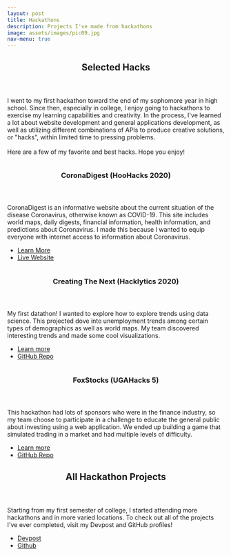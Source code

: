 ```yaml
---
layout: post
title: Hackathons
description: Projects I've made from hackathons
image: assets/images/pic09.jpg
nav-menu: true
---
```


<!-- Main -->
<div id="main">

<!-- One -->
<section id="one">
	<div class="inner">
		<header class="major">
			<h2>Selected Hacks</h2>
		</header>
		<p>I went to my first hackathon toward the end of my sophomore year in high school. Since then, especially in college, I enjoy going to hackathons to exercise my learning capabilities and creativity. In the process, I've learned a lot about website development and general applications development, as well as utilizing different combinations of APIs to produce creative solutions, or "hacks", within limited time to pressing problems.<br/><br/>Here are a few of my favorite and best hacks. Hope you enjoy!</p>
	</div>
</section>

<!-- Two -->
<section id="two" class="spotlights">
	<section>
		<a href="generic.html" class="image">
			<img src="{% link assets/images/pic08.jpg %}" alt="" data-position="center center" />
		</a>
		<div class="content">
			<div class="inner">
				<header class="major">
					<h3>CoronaDigest (HooHacks 2020)</h3>
				</header>
				<p>CoronaDigest is an informative website about the current situation of the disease Coronavirus, otherwise known as COVID-19. This site includes world maps, daily digests, financial information, health information, and predictions about Coronavirus. I made this because I wanted to equip everyone with internet access to information about Coronavirus.</p>
				<ul class="actions">
					<li><a href="https://devpost.com/software/hoohacks2020" class="button">Learn More</a></li>
					<li><a href="https://coronavirus-digest.herokuapp.com" class="button">Live Website</a></li>
				</ul>
			</div>
		</div>
	</section>
	<section>
		<a href="generic.html" class="image">
			<img src="{% link assets/images/pic09.jpg %}" alt="" data-position="top center" />
		</a>
		<div class="content">
			<div class="inner">
				<header class="major">
					<h3>Creating The Next (Hacklytics 2020)</h3>
				</header>
				<p>My first datathon! I wanted to explore how to explore trends using data science. This projected dove into unemployment trends among certain types of demographics as well as world maps. My team discovered interesting trends and made some cool visualizations.</p>
				<ul class="actions">
					<li><a href="https://devpost.com/software/creatingthenext" class="button">Learn more</a></li>
					<li><a href="https://github.com/2019aliu/CreatingTheNext" class="button">GitHub Repo</a></li>
				</ul>
			</div>
		</div>
	</section>
	<section>
		<a href="generic.html" class="image">
			<img src="{% link assets/images/pic10.jpg %}" alt="" data-position="25% 25%" />
		</a>
		<div class="content">
			<div class="inner">
				<header class="major">
					<h3>FoxStocks (UGAHacks 5)</h3>
				</header>
				<p>This hackathon had lots of sponsors who were in the finance industry, so my team choose to participate in a challenge to educate the general public about investing using a web application. We ended up building a game that simulated trading in a market and had multiple levels of difficulty.</p>
				<ul class="actions">
					<li><a href="https://devpost.com/software/foxstocks" class="button">Learn more</a></li>
					<li><a href="https://github.com/2019aliu/UGAHacks" class="button">GitHub Repo</a></li>
				</ul>
			</div>
		</div>
	</section>
</section>

<!-- Three -->
<section id="three">
	<div class="inner">
		<header class="major">
			<h2>All Hackathon Projects</h2>
		</header>
		<p>Starting from my first semester of college, I started attending more hackathons and in more varied locations. To check out all of the projects I've ever completed, visit my Devpost and GitHub profiles!</p>
		<ul class="actions">
			<li><a href="https://devpost.com/2019aliu" class="button next">Devpost</a></li>
			<li><a href="https://github.com/2019aliu" class="button">Github 
				<i class="fa fa-github" style="font-size:36px; vertical-align:middle"></i></a></li>
		</ul>
	</div>
</section>

</div>
